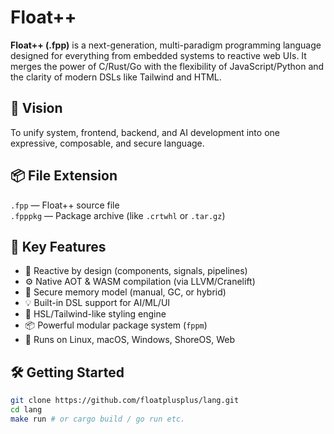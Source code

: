 # Float++

**Float++ (.fpp)** is a next-generation, multi-paradigm programming language designed for everything from embedded systems to reactive web UIs. It merges the power of C/Rust/Go with the flexibility of JavaScript/Python and the clarity of modern DSLs like Tailwind and HTML.

## 🌟 Vision

To unify system, frontend, backend, and AI development into one expressive, composable, and secure language.

## 📦 File Extension

`.fpp` — Float++ source file  
`.fpppkg` — Package archive (like `.crtwhl` or `.tar.gz`)

## 🔧 Key Features

- 🔁 Reactive by design (components, signals, pipelines)
- ⚙️ Native AOT & WASM compilation (via LLVM/Cranelift)
- 🔐 Secure memory model (manual, GC, or hybrid)
- 💡 Built-in DSL support for AI/ML/UI
- 🎨 HSL/Tailwind-like styling engine
- 📦 Powerful modular package system (`fppm`)
- 🚀 Runs on Linux, macOS, Windows, ShoreOS, Web

## 🛠️ Getting Started

```bash
git clone https://github.com/floatplusplus/lang.git
cd lang
make run # or cargo build / go run etc.
